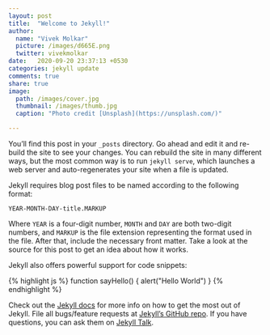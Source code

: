 ```yaml
---
layout: post
title:  "Welcome to Jekyll!"
author: 
  name: "Vivek Molkar"
  picture: /images/d665E.png
  twitter: vivekmolkar
date:   2020-09-20 23:37:13 +0530
categories: jekyll update
comments: true
share: true
image:
  path: /images/cover.jpg
  thumbnail: /images/thumb.jpg
  caption: "Photo credit [Unsplash](https://unsplash.com/)"

---
```

You’ll find this post in your `_posts` directory. Go ahead and edit it and re-build the site to see your changes. You can rebuild the site in many different ways, but the most common way is to run `jekyll serve`, which launches a web server and auto-regenerates your site when a file is updated.

Jekyll requires blog post files to be named according to the following format:

`YEAR-MONTH-DAY-title.MARKUP`

Where `YEAR` is a four-digit number, `MONTH` and `DAY` are both two-digit numbers, and `MARKUP` is the file extension representing the format used in the file. After that, include the necessary front matter. Take a look at the source for this post to get an idea about how it works.

Jekyll also offers powerful support for code snippets:

{% highlight js %}
function sayHello() {
  alert("Hello World")
}
{% endhighlight %}

Check out the [Jekyll docs][jekyll-docs] for more info on how to get the most out of Jekyll. File all bugs/feature requests at [Jekyll’s GitHub repo][jekyll-gh]. If you have questions, you can ask them on [Jekyll Talk][jekyll-talk].

[jekyll-docs]: https://jekyllrb.com/docs/home
[jekyll-gh]:   https://github.com/jekyll/jekyll
[jekyll-talk]: https://talk.jekyllrb.com/
